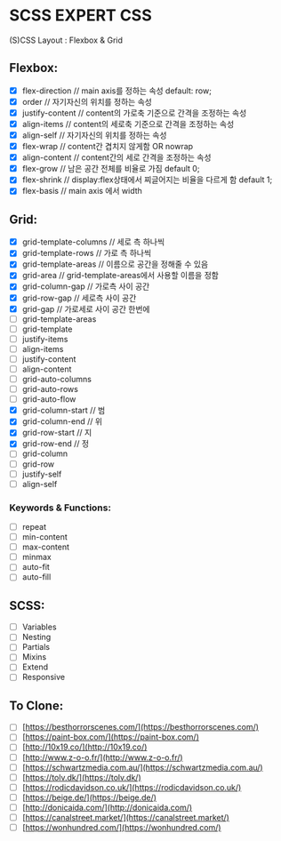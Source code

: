 # SCSS EXPERT CSS

(S)CSS Layout : Flexbox & Grid

## Flexbox:

-   [x] flex-direction // main axis를 정하는 속성 default: row;
-   [x] order // 자기자신의 위치를 정하는 속성
-   [x] justify-content // content의 가로축 기준으로 간격을 조정하는 속성
-   [x] align-items // content의 세로축 기준으로 간격을 조정하는 속성
-   [x] align-self // 자기자신의 위치를 정하는 속성
-   [x] flex-wrap // content간 겹치지 않게함 OR nowrap
-   [x] align-content // content간의 세로 간격을 조정하는 속성
-   [x] flex-grow // 남은 공간 전체를 비율로 가짐 default 0;
-   [x] flex-shrink // display:flex상태에서 찌글어지는 비율을 다르게 함 default 1;
-   [x] flex-basis // main axis 에서 width

## Grid:

-   [x] grid-template-columns // 세로 측 하나씩
-   [x] grid-template-rows // 가로 측 하나씩
-   [x] grid-template-areas // 이름으로 공간을 정해줄 수 있음
-   [x] grid-area // grid-template-areas에서 사용할 이름을 정함
-   [x] grid-column-gap // 가로측 사이 공간
-   [x] grid-row-gap // 세로측 사이 공간
-   [x] grid-gap // 가로세로 사이 공간 한번에
-   [ ] grid-template-areas
-   [ ] grid-template
-   [ ] justify-items
-   [ ] align-items
-   [ ] justify-content
-   [ ] align-content
-   [ ] grid-auto-columns
-   [ ] grid-auto-rows
-   [ ] grid-auto-flow
-   [x] grid-column-start // 범
-   [x] grid-column-end // 위
-   [x] grid-row-start // 지
-   [x] grid-row-end // 정
-   [ ] grid-column
-   [ ] grid-row
-   [ ] justify-self
-   [ ] align-self

### Keywords & Functions:

-   [ ] repeat
-   [ ] min-content
-   [ ] max-content
-   [ ] minmax
-   [ ] auto-fit
-   [ ] auto-fill

## SCSS:

-   [ ] Variables
-   [ ] Nesting
-   [ ] Partials
-   [ ] Mixins
-   [ ] Extend
-   [ ] Responsive

## To Clone:

-   [ ] [https://besthorrorscenes.com/](https://besthorrorscenes.com/)
-   [ ] [https://paint-box.com/](https://paint-box.com/)
-   [ ] [http://10x19.co/](http://10x19.co/)
-   [ ] [http://www.z-o-o.fr/](http://www.z-o-o.fr/)
-   [ ] [https://schwartzmedia.com.au/](https://schwartzmedia.com.au/)
-   [ ] [https://tolv.dk/](https://tolv.dk/)
-   [ ] [https://rodicdavidson.co.uk/](https://rodicdavidson.co.uk/)
-   [ ] [https://beige.de/](https://beige.de/)
-   [ ] [http://donicaida.com/](http://donicaida.com/)
-   [ ] [https://canalstreet.market/](https://canalstreet.market/)
-   [ ] [https://wonhundred.com/](https://wonhundred.com/)
